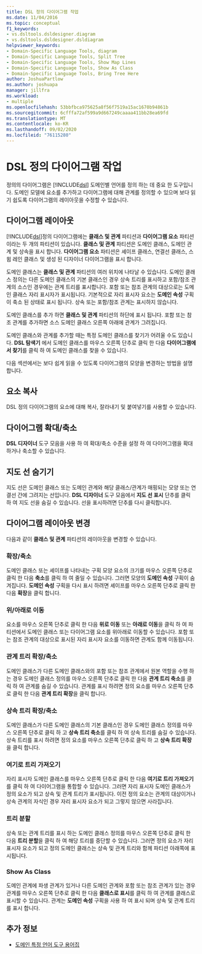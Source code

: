 ```yaml
---
title: DSL 정의 다이어그램 작업
ms.date: 11/04/2016
ms.topic: conceptual
f1_keywords:
- vs.dsltools.dsldesigner.diagram
- vs.dsltools.dsldesigner.dsldiagram
helpviewer_keywords:
- Domain-Specific Language Tools, diagram
- Domain-Specific Language Tools, Split Tree
- Domain-Specific Language Tools, Show Map Lines
- Domain-Specific Language Tools, Show As Class
- Domain-Specific Language Tools, Bring Tree Here
author: JoshuaPartlow
ms.author: joshuapa
manager: jillfra
ms.workload:
- multiple
ms.openlocfilehash: 53bbfbca975625a8f56f7519a15ac1670b94861b
ms.sourcegitcommit: 6cfffa72af599a9d667249caaaa411bb28ea69fd
ms.translationtype: MT
ms.contentlocale: ko-KR
ms.lasthandoff: 09/02/2020
ms.locfileid: "76115280"
---
```

# <a name="working-with-the-dsl-definition-diagram"></a>DSL 정의 다이어그램 작업
정의의 다이어그램은 [!INCLUDE[dsl](../modeling/includes/dsl_md.md)] 도메인별 언어를 정의 하는 데 중요 한 도구입니다. 도메인 모델에 요소를 추가하고 다이어그램에 대해 관계를 정의할 수 있으며 보다 읽기 쉽도록 다이어그램의 레이아웃을 수정할 수 있습니다.

## <a name="the-layout-of-the-diagram"></a>다이어그램 레이아웃
 [!INCLUDE[dsl](../modeling/includes/dsl_md.md)]정의 다이어그램에는 **클래스 및 관계** 파티션과 **다이어그램 요소** 파티션 이라는 두 개의 파티션이 있습니다. **클래스 및 관계** 파티션은 도메인 클래스, 도메인 관계 및 상속을 표시 합니다. **다이어그램 요소** 파티션은 셰이프 클래스, 연결선 클래스, 스윔 레인 클래스 및 생성 된 디자이너 다이어그램을 표시 합니다.

 도메인 클래스는 **클래스 및 관계** 파티션의 여러 위치에 나타날 수 있습니다. 도메인 클래스 정의는 다른 도메인 클래스의 기본 클래스인 경우 상속 트리를 표시하고 포함/참조 관계의 소스인 경우에는 관계 트리를 표시합니다. 포함 또는 참조 관계의 대상으로는 도메인 클래스 자리 표시자가 표시됩니다. 기본적으로 자리 표시자 요소는 **도메인 속성** 구획이 축소 된 상태로 표시 됩니다. 상속 또는 포함/참조 관계는 표시하지 않습니다.

 도메인 클래스를 추가 하면 **클래스 및 관계** 파티션의 하단에 표시 됩니다. 포함 또는 참조 관계를 추가하면 소스 도메인 클래스 오른쪽 아래에 관계가 그려집니다.

 도메인 클래스와 관계를 추가할 때는 특정 도메인 클래스를 찾기가 어려울 수도 있습니다. **DSL 탐색기** 에서 도메인 클래스를 마우스 오른쪽 단추로 클릭 한 다음 **다이어그램에서 찾기**를 클릭 하 여 도메인 클래스를 찾을 수 있습니다.

 다음 섹션에서는 보다 쉽게 읽을 수 있도록 다이어그램의 모양을 변경하는 방법을 설명합니다.

## <a name="copying-elements"></a>요소 복사
 DSL 정의 다이어그램의 요소에 대해 복사, 잘라내기 및 붙여넣기를 사용할 수 있습니다.

## <a name="zooming-in-or-out-on-the-diagram"></a>다이어그램 확대/축소
 **DSL 디자이너** 도구 모음을 사용 하 여 확대/축소 수준을 설정 하 여 다이어그램을 확대 하거나 축소할 수 있습니다.

## <a name="hiding-map-lines"></a>지도 선 숨기기
 지도 선은 도메인 클래스 또는 도메인 관계와 해당 클래스/관계가 매핑되는 모양 또는 연결선 간에 그려지는 선입니다. **DSL 디자이너** 도구 모음에서 **지도 선 표시** 단추를 클릭 하 여 지도 선을 숨길 수 있습니다. 선을 표시하려면 단추를 다시 클릭합니다.

## <a name="changing-the-diagram-layout"></a>다이어그램 레이아웃 변경
 다음과 같이 **클래스 및 관계** 파티션의 레이아웃을 변경할 수 있습니다.

### <a name="expandcollapse"></a>확장/축소
 도메인 클래스 또는 셰이프를 나타내는 구획 모양 요소의 크기를 마우스 오른쪽 단추로 클릭 한 다음 **축소**를 클릭 하 여 줄일 수 있습니다. 그러면 모양의 **도메인 속성** 구획이 숨겨집니다. **도메인 속성** 구획을 다시 표시 하려면 셰이프를 마우스 오른쪽 단추로 클릭 한 다음 **확장**을 클릭 합니다.

### <a name="move-updown"></a>위/아래로 이동
 요소를 마우스 오른쪽 단추로 클릭 한 다음 **위로 이동** 또는 **아래로 이동**을 클릭 하 여 파티션에서 도메인 클래스 또는 다이어그램 요소를 위아래로 이동할 수 있습니다. 포함 또는 참조 관계의 대상으로 표시된 자리 표시자 요소를 이동하면 관계도 함께 이동됩니다.

### <a name="expandcollapse-relationships-tree"></a>관계 트리 확장/축소
 도메인 클래스가 다른 도메인 클래스와의 포함 또는 참조 관계에서 원본 역할을 수행 하는 경우 도메인 클래스 정의를 마우스 오른쪽 단추로 클릭 한 다음 **관계 트리 축소**를 클릭 하 여 관계를 숨길 수 있습니다. 관계를 표시 하려면 정의 요소를 마우스 오른쪽 단추로 클릭 한 다음 **관계 트리 확장**을 클릭 합니다.

### <a name="expandcollapse-inheritance-tree"></a>상속 트리 확장/축소
 도메인 클래스가 다른 도메인 클래스의 기본 클래스인 경우 도메인 클래스 정의를 마우스 오른쪽 단추로 클릭 하 고 **상속 트리 축소**를 클릭 하 여 상속 트리를 숨길 수 있습니다. 상속 트리를 표시 하려면 정의 요소를 마우스 오른쪽 단추로 클릭 하 고 **상속 트리 확장**을 클릭 합니다.

### <a name="bring-tree-here"></a>여기로 트리 가져오기
 자리 표시자 도메인 클래스를 마우스 오른쪽 단추로 클릭 한 다음 **여기로 트리 가져오기**를 클릭 하 여 다이어그램을 통합할 수 있습니다. 그러면 자리 표시자 도메인 클래스가 정의 요소가 되고 상속 및 관계 트리가 표시됩니다. 이전 정의 요소는 관계의 대상이거나 상속 관계의 자식인 경우 자리 표시자 요소가 되고 그렇지 않으면 사라집니다.

### <a name="split-tree"></a>트리 분할
 상속 또는 관계 트리를 표시 하는 도메인 클래스 정의를 마우스 오른쪽 단추로 클릭 한 다음 **트리 분할**을 클릭 하 여 해당 트리를 중단할 수 있습니다. 그러면 정의 요소가 자리 표시자 요소가 되고 정의 도메인 클래스는 상속 및 관계 트리와 함께 파티션 아래쪽에 표시됩니다.

### <a name="show-as-class"></a>Show As Class
 도메인 관계에 파생 관계가 있거나 다른 도메인 관계와 포함 또는 참조 관계가 있는 경우 관계를 마우스 오른쪽 단추로 클릭 한 다음 **클래스로 표시**를 클릭 하 여 관계를 클래스로 표시할 수 있습니다. 관계는 **도메인 속성** 구획을 사용 하 여 표시 되며 상속 및 관계 트리를 표시 합니다.

## <a name="see-also"></a>추가 정보

- [도메인 특정 언어 도구 용어집](https://msdn.microsoft.com/ca5e84cb-a315-465c-be24-76aa3df276aa)
